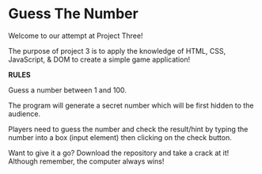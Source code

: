 # Guess The Number
Welcome to our attempt at Project Three! 

The purpose of project 3 is to apply the knowledge of HTML, CSS, JavaScript, & DOM to create a simple game application! 

**RULES**

Guess a number between 1 and 100.

The program will generate a secret number which will be first hidden to the audience.

Players need to guess the number and check the result/hint by typing the number into a
box (input element) then clicking on the check button.

Want to give it a go? Download the repository and take a crack at it! Although remember, the computer always wins! 
